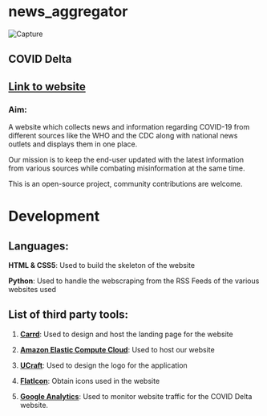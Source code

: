 # news_aggregator


![Capture](https://user-images.githubusercontent.com/44821150/82948738-fc60e580-9fbf-11ea-94e8-7bacb7360d61.JPG)

## **COVID Delta**

## [Link to website](https://coviddelta.carrd.co/)

### **Aim:**
A website which collects news and information regarding COVID-19 from different sources like the WHO and the CDC along with national news outlets and displays them in one place.

Our mission is to keep the end-user updated with the latest information from various sources while combating misinformation at the same time.

This is an open-source project, community contributions are welcome.
# **Development**
## Languages:
**HTML & CSS5**: Used to build the skeleton of the website

**Python**: Used to handle the webscraping from the RSS Feeds of the various websites used 
## List of third party tools:

1. **[Carrd](https://carrd.co/)**: Used to design and host the landing page for the website

2. **[Amazon Elastic Compute Cloud](https://aws.amazon.com/ec2)**: Used to host our website

3. **[UCraft](https://www.ucraft.com/free-logo-maker?ref=NoCode)**: Used to design the logo for the application

4. **[FlatIcon](https://www.flaticon.com/authors/flat-icons)**: Obtain icons used in the website

5. **[Google Analytics](https://analytics.google.com/analytics/web)**: Used to monitor website traffic for the COVID Delta website.
